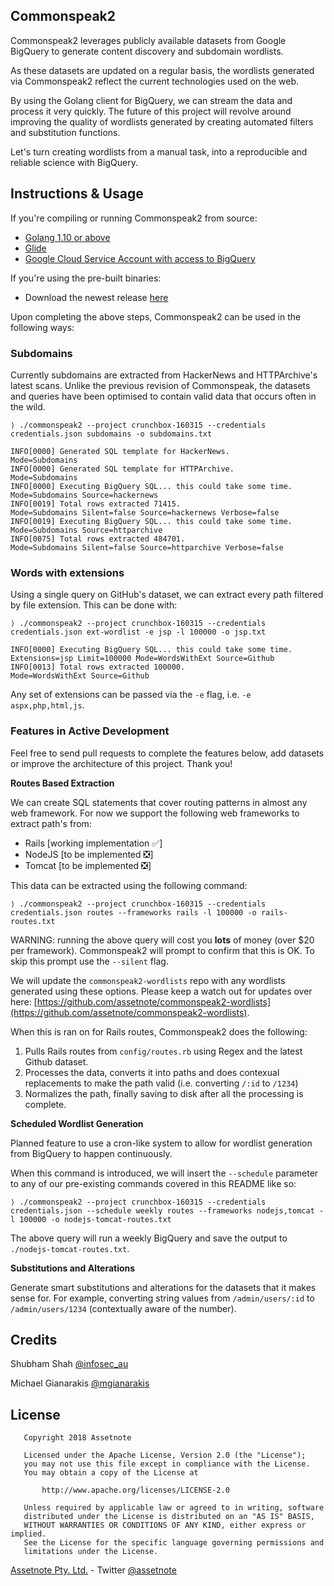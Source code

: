Commonspeak2
---

Commonspeak2 leverages publicly available datasets from Google BigQuery to generate content discovery and subdomain wordlists.

As these datasets are updated on a regular basis, the wordlists generated via Commonspeak2 reflect the current technologies used on the web.

By using the Golang client for BigQuery, we can stream the data and process it very quickly. The future of this project will revolve around improving the quality of wordlists generated by creating automated filters and substitution functions.

Let's turn creating wordlists from a manual task, into a reproducible and reliable science with BigQuery.

Instructions & Usage
----

If you're compiling or running Commonspeak2 from source:

* [Golang 1.10 or above](https://storage.googleapis.com/golang/getgo/installer_linux)
* [Glide](https://github.com/Masterminds/glide)
* [Google Cloud Service Account with access to BigQuery](https://cloud.google.com/bigquery/docs/reference/libraries#client-libraries-install-go)

If you're using the pre-built binaries:

* Download the newest release [here](https://github.com/assetnote/commonspeak2/releases)

Upon completing the above steps, Commonspeak2 can be used in the following ways:

### Subdomains

Currently subdomains are extracted from HackerNews and HTTPArchive's latest scans. Unlike the previous revision of Commonspeak, the datasets and queries have been optimised to contain valid data that occurs often in the wild. 

`⟩ ./commonspeak2 --project crunchbox-160315 --credentials credentials.json subdomains -o subdomains.txt`

```
INFO[0000] Generated SQL template for HackerNews.        Mode=Subdomains
INFO[0000] Generated SQL template for HTTPArchive.       Mode=Subdomains
INFO[0000] Executing BigQuery SQL... this could take some time.  Mode=Subdomains Source=hackernews
INFO[0019] Total rows extracted 71415.                   Mode=Subdomains Silent=false Source=hackernews Verbose=false
INFO[0019] Executing BigQuery SQL... this could take some time.  Mode=Subdomains Source=httparchive
INFO[0075] Total rows extracted 484701.                  Mode=Subdomains Silent=false Source=httparchive Verbose=false
```

### Words with extensions

Using a single query on GitHub's dataset, we can extract every path filtered by file extension. This can be done with:

`⟩ ./commonspeak2 --project crunchbox-160315 --credentials credentials.json ext-wordlist -e jsp -l 100000 -o jsp.txt`


```
INFO[0000] Executing BigQuery SQL... this could take some time.  Extensions=jsp Limit=100000 Mode=WordsWithExt Source=Github
INFO[0013] Total rows extracted 100000.                  Mode=WordsWithExt Source=Github
```

Any set of extensions can be passed via the `-e` flag, i.e. `-e aspx,php,html,js`.


### Features in Active Development

Feel free to send pull requests to complete the features below, add datasets or improve the architecture of this project. Thank you!

**Routes Based Extraction**

We can create SQL statements that cover routing patterns in almost any web framework. For now we support the following web frameworks to extract path's from:

- Rails  [working implementation ✅]
- NodeJS [to be implemented ❎]
- Tomcat [to be implemented ❎]

This data can be extracted using the following command:

`⟩ ./commonspeak2 --project crunchbox-160315 --credentials credentials.json routes --frameworks rails -l 100000 -o rails-routes.txt`

WARNING: running the above query will cost you **lots** of money (over $20 per framework). Commonspeak2 will prompt to confirm that this is OK. To skip this prompt use the `--silent` flag.

We will update the `commonspeak2-wordlists` repo with any wordlists generated using these options. Please keep a watch out for updates over here: [https://github.com/assetnote/commonspeak2-wordlists](https://github.com/assetnote/commonspeak2-wordlists).

When this is ran on for Rails routes, Commonspeak2 does the following:

1) Pulls Rails routes from `config/routes.rb` using Regex and the latest Github dataset.
2) Processes the data, converts it into paths and does contexual replacements to make the path valid (i.e. converting `/:id` to `/1234`)
3) Normalizes the path, finally saving to disk after all the processing is complete.

**Scheduled Wordlist Generation**

Planned feature to use a cron-like system to allow for wordlist generation from BigQuery to happen continuously.

When this command is introduced, we will insert the `--schedule` parameter to any of our pre-existing commands covered in this README like so:

`⟩ ./commonspeak2 --project crunchbox-160315 --credentials credentials.json --schedule weekly routes --frameworks nodejs,tomcat -l 100000 -o nodejs-tomcat-routes.txt`

The above query will run a weekly BigQuery and save the output to `./nodejs-tomcat-routes.txt`.

**Substitutions and Alterations**

Generate smart substitutions and alterations for the datasets that it makes sense for. For example, converting string values from `/admin/users/:id` to `/admin/users/1234` (contextually aware of the number).

Credits
----

Shubham Shah [@infosec_au](https://twitter.com/infosec_au)

Michael Gianarakis [@mgianarakis](https://twitter.com/mgianarakis)

License
----

```
   Copyright 2018 Assetnote

   Licensed under the Apache License, Version 2.0 (the "License");
   you may not use this file except in compliance with the License.
   You may obtain a copy of the License at

       http://www.apache.org/licenses/LICENSE-2.0

   Unless required by applicable law or agreed to in writing, software
   distributed under the License is distributed on an "AS IS" BASIS,
   WITHOUT WARRANTIES OR CONDITIONS OF ANY KIND, either express or implied.
   See the License for the specific language governing permissions and
   limitations under the License.
```

[Assetnote Pty. Ltd.](https://assetnote.io/) - Twitter [@assetnote](https://twitter.com/assetnote)
